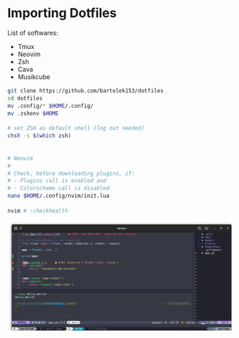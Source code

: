 # Importing Dotfiles

List of softwares:
  * Tmux
  * Neovim
  * Zsh
  * Cava
  * Musikcube

```bash
git clone https://github.com/bartolek153/dotfiles
cd dotfiles
mv .config/* $HOME/.config/
mv .zshenv $HOME

# set ZSH as default shell (log out needed)
chsh -s $(which zsh)


# Neovim
#
# Check, before downloading plugins, if: 
# - Plugins call is enabled and 
# - Colorscheme call is disabled
nano $HOME/.config/nvim/init.lua

nvim # :checkhealth
```

![nvim_demostration](.config/nvim/screenshot.png)
